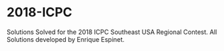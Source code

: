 # 2018-ICPC
Solutions Solved for the 2018 ICPC Southeast USA Regional Contest.
All Solutions developed by Enrique Espinet.
